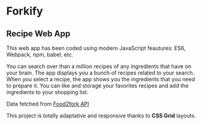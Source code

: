 # Forkify

## Recipe Web App

This web app has been coded using modern JavaScript feautures: ES6, Webpack, npm, babel, etc.

You can search over than a million recipes of any ingredients that have on your brain. The app displays you a bunch of recipes related to your search. When you select a recipe, the app shows you the ingredients that you need to prepare it.
You can like and storage your favorites recipes and add the ingredients to your shopping list.

Data fetched from [Food2fork API](https://forkify-api.herokuapp.com)

This project is totally adaptative and responsive thanks to **CSS Grid** layouts.
